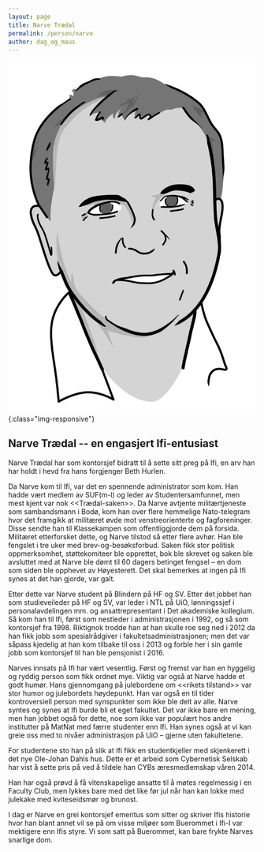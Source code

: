 ```yaml
---
layout: page
title: Narve Trædal
permalink: /person/narve
author: dag_og_maus
---
```


![narve-traedal](/images/narve-traedal.png "Illustrasjonsbilde av Narve Trædal"){:class="img-responsive"}

## Narve Trædal -- en engasjert Ifi-entusiast

Narve Trædal har som kontorsjef bidratt til å sette sitt preg på Ifi, en arv han har holdt i hevd fra hans forgjenger Beth Hurlen.

Da Narve kom til Ifi, var det en spennende administrator som kom. Han hadde vært medlem av SUF(m-l) og leder av Studentersamfunnet, men mest kjent var nok \<\<Trædal-saken\>\>. Da Narve avtjente militærtjeneste som sambandsmann i Bodø, kom han over flere hemmelige Nato-telegram hvor det framgikk at militæret øvde mot venstreorienterte og fagforeninger. Disse sendte han til Klassekampen som offentliggjorde dem på forsida. Militæret etterforsket dette, og Narve tilstod så etter flere avhør. Han ble fengslet i tre uker med brev-og-besøksforbud. Saken fikk stor politisk oppmerksomhet, støttekomiteer ble opprettet, bok ble skrevet og saken ble avsluttet med at Narve ble dømt til 60 dagers betinget fengsel – en dom som siden ble opphevet av Høyesterett. Det skal bemerkes at ingen på Ifi synes at det han gjorde, var galt.

Etter dette var Narve student på Blindern på HF og SV. Etter det jobbet han som studieveileder på HF og SV, var leder i NTL på UiO, lønningssjef i personalavdelingen mm. og ansattrepresentant i Det akademiske kollegium. Så kom han til Ifi, først som nestleder i administrasjonen i 1992, og så som kontorsjef fra 1998. Riktignok trodde han at han skulle roe seg ned i 2012 da han fikk jobb som spesialrådgiver i fakultetsadministrasjonen; men det var såpass kjedelig at han kom tilbake til oss i 2013 og forble her i sin gamle jobb som kontorsjef til han ble pensjonist i 2016.

Narves innsats på Ifi har vært vesentlig. Først og fremst var han en hyggelig og ryddig person som fikk ordnet mye. Viktig var også at Narve hadde et godt humør. Hans gjennomgang på julebordene om \<\<rikets tilstand\>\> var stor humor og julebordets høydepunkt. Han var også en til tider kontroversiell person med synspunkter som ikke ble delt av alle. Narve syntes og synes at Ifi burde bli et eget fakultet. Det var ikke bare en mening, men han jobbet også for dette, noe som ikke var populært hos andre institutter på MatNat med færre studenter enn Ifi. Han synes også at vi kan greie oss med to nivåer administrasjon på UiO – gjerne uten fakultetene.

For studentene sto han på slik at Ifi fikk en studentkjeller med skjenkerett i det nye Ole-Johan Dahls hus. Dette er et arbeid som Cybernetisk Selskab har vist å sette pris på ved å tildele han CYBs æresmedlemskap våren 2014.

Han har også prøvd å få vitenskapelige ansatte til å møtes regelmessig i en Faculty Club, men lykkes bare med det like før jul når han kan lokke med julekake med kviteseidsmør og brunost.

I dag er Narve en grei kontorsjef emeritus som sitter og skriver Ifis historie hvor han blant annet vil se på om visse miljøer som Buerommet i Ifi-I var mektigere enn Ifis styre. Vi som satt på Buerommet, kan bare frykte Narves snarlige dom.
